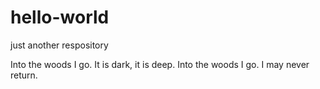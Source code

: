 # hello-world
just another respository

Into the woods I go. It is dark, it is deep.
Into the woods I go. I may never return.
